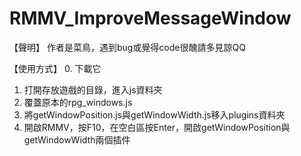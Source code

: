 # RMMV_ImproveMessageWindow

【聲明】
作者是菜鳥，遇到bug或覺得code很醜請多見諒QQ

【使用方式】
0. 下載它
1. 打開存放遊戲的目錄，進入js資料夾
2. 覆蓋原本的rpg_windows.js
3. 將getWindowPosition.js與getWindowWidth.js移入plugins資料夾
4. 開啟RMMV，按F10，在空白區按Enter，開啟getWindowPosition與getWindowWidth兩個插件
